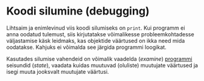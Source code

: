 # Koodi silumine \(debugging\)

Lihtsaim ja enimlevinud viis koodi silumiseks on `print`. Kui programm ei anna oodatud tulemust, siis kirjutatakse võimalikesse probleemkohtadesse väljastamise käsk leidmaks, kas objektide väärtused on ikka need mida oodatakse. Kahjuks ei võimalda see järgida programmi loogikat.

Kasutades silumise vahendeid on võimalik vaadelda \(_examine_\) [programmi](terminid/sonastik/programm-program.md) seisundid \(_state_\), vaadata kuidas muutuvad \(oluliste\) muutujate väärtused ja isegi muuta jooksvalt muutujate väärtusi.

